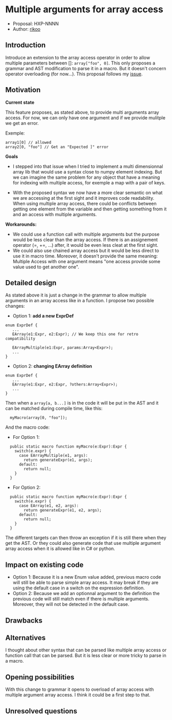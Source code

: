 # Multiple arguments for array access

* Proposal: HXP-NNNN
* Author: [rikoo](https://github.com/ErikRikoo)

## Introduction

Introduce an extension to the array access operator in order to allow multiple parameters between []: `array["foo", 0]`.
This only proposes a grammar and AST modification to parse it in a macro. But it doesn't concern operator overloading (for now...).
This proposal follows my [issue](https://github.com/HaxeFoundation/haxe/issues/9339).

## Motivation

**Current state** 

This feature proposes, as stated above, to provide multi arguments array access. 
For now, we can only have one argument and if we provide mulitple we get an error.

Exemple:
```
array1[0] // allowed
array2[0, "foo"] // Get an "Expected ]" error
```

**Goals**

- I stepped into that issue when I tried to implement a multi dimensionnal array lib that would use a syntax close to numpy element indexing.
But we can imagine the same problem for any object that have a meaning for indexing with multiple access, for exemple a map with a pair of keys.

- With the proposed syntax we now have a more clear semantic on what we are accessing at the first sight and it improves code readability.
When using multiple array access, there could be conflicts between getting one element from the variable and then getting something from it and an access with multiple arguments.


**Workarounds:**

- We could use a function call with multiple arguments but the purpose would be less clear than the array access. 
  If there is an assignement operator (=, +=, ...) after, it would be even less cleat at the first sight.
- We could also use chained array access but it would be less direct to use it in macro time.
  Moreover, it doesn't provide the same meaning:
  Multiple Access with one argument means "one access provide some value used to get another one".


## Detailed design 
As stated above it is just a change in the grammar to allow multiple arguments in an array access like in a function.
I propose two possible changes:
- Option 1: **add a new ExprDef**
```
enum ExprDef {
   ...
   EArray(e1:Expr, e2:Expr); // We keep this one for retro compatibility

   EArrayMultiple(e1:Expr, params:Array<Expr>);
   ...
}
```

- Option 2: **changing EArray definition**
```
enum ExprDef {
   ...
   EArray(e1:Expr, e2:Expr, ?others:Array<Expr>);
   ...
}
```

Then when a `array[a, b...]` is in the code it will be put in the AST and it can be matched during compile time, like this:
```
  myMacro(array[0, "foo"]);
```

And the macro code:
- For Option 1:
```
  public static macro function myMacro(e:Expr):Expr {
    switch(e.expr) {
      case EArrayMultiple(e1, args):
        return generateExpr(e1, args);
      default:
        return null;
    }
  }
```
- For Option 2:
```
  public static macro function myMacro(e:Expr):Expr {
    switch(e.expr) {
      case EArray(e1, e2, args):
        return generateExpr(e1, e2, args);
      default:
        return null;
    }
  }
```

The different targets can then throw an exception if it is still there when they get the AST.
Or they could also generate code that use multiple argument array access when it is allowed like in C# or python.

## Impact on existing code
- Option 1:
Because it is a new Enum value added, previous macro code will still be able to parse simple array access. It may break if they are using the default case in a switch on the expression definition.
- Option 2:
Because we add an optionnal argument to the definition the previous code will still match even if there is multiple arguments. Moreover, they will not be detected in the default case.

## Drawbacks


## Alternatives

I thought about other syntax that can be parsed like multiple array access or function call that can be parsed.
But it is less clear or more tricky to parse in a macro.

## Opening possibilities

With this change to grammar it opens to overload of array access with multiple argument array access.
I think it could be a first step to that.

## Unresolved questions

